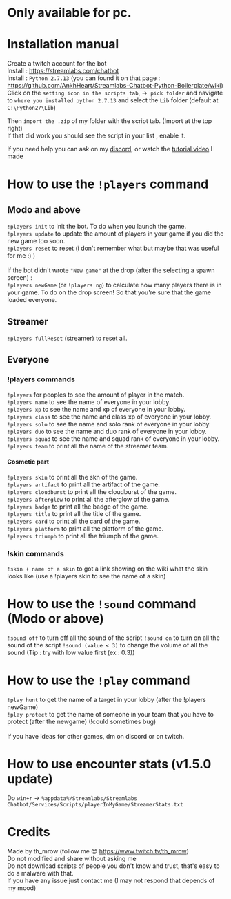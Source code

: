 # **Only available for pc.**
# Installation manual

Create a twitch account for the bot<br />
Install : https://streamlabs.com/chatbot<br />
Install : `Python 2.7.13` (you can found it on that page : https://github.com/AnkhHeart/Streamlabs-Chatbot-Python-Boilerplate/wiki)<br />
Click on the `setting icon in the scripts tab`, ->` pick folder` and navigate to `where you installed python 2.7.13` and select the `Lib` folder (default at `C:\Python27\Lib`)<br />
 
 
Then `import the .zip` of my folder with the script tab. (Import at the top right)<br />
If that did work you should see the script in your list , enable it.<br />
 
If you need help you can ask on my [discord](https://discord.gg/NCHEraagAB), or watch the [tutorial video](https://youtu.be/YoXAVS30B8Q) I made

# How to use the `!players` command<br />

## Modo and above
`!players init` to init the bot. To do when you launch the game.<br />
`!players update` to update the amount of players in your game if you did the new game too soon.<br />
`!players reset` to reset (i don't remember what but maybe that was useful for me :) )<br /><br />
If the bot didn't wrote `"New game"` at the drop (after the selecting a spawn screen) : <br />
`!players newGame` (or `!players ng`) to calculate how many players there is in your game. To do on the drop screen! So that you're sure that the game loaded everyone.<br />

## Streamer
`!players fullReset` (streamer) to reset all. <br />

## Everyone
### !players commands
`!players` for peoples to see the amount of player in the match.<br />
`!players name` to see the name of everyone in your lobby.<br />
`!players xp` to see the name and xp of everyone in your lobby.<br />
`!players class` to see the name and class xp of everyone in your lobby.<br />
`!players solo` to see the name and solo rank of everyone in your lobby.<br />
`!players duo` to see the name and duo rank of everyone in your lobby.<br />
`!players squad` to see the name and squad rank of everyone in your lobby.<br />
`!players team` to print all the name of the streamer team.<br />
#### Cosmetic part
`!players skin` to print all the skn of the game.<br />
`!players artifact` to print all the artifact of the game.<br />
`!players cloudburst` to print all the cloudburst of the game.<br />
`!players afterglow` to print all the afterglow of the game.<br />
`!players badge` to print all the badge of the game.<br />
`!players title` to print all the title of the game.<br />
`!players card` to print all the card of the game.<br />
`!players platform` to print all the platform of the game.<br />
`!players triumph` to print all the triumph of the game.<br />
### !skin commands
`!skin + name of a skin` to got a link showing on the wiki what the skin looks like (use a !players skin to see the name of a skin)<br />

# How to use the `!sound` command (Modo or above) <br />
`!sound off` to turn off all the sound of the script
`!sound on` to turn on all the sound of the script
`!sound (value < 3)` to change the volume of all the sound (Tip : try with low value first (ex : 0.3))

# How to use the `!play` command<br />
`!play hunt` to get the name of a target in your lobby (after the !players newGame)<br />
`!play protect` to get the name of someone in your team that you have to protect (after the newgame) (!could sometimes bug)<br />
<br />
If you have ideas for other games, dm on discord or on twitch.<br />

# How to use encounter stats (v1.5.0 update)<br />
Do `win+r` -> `%appdata%/Streamlabs/Streamlabs Chatbot/Services/Scripts/playerInMyGame/StreamerStats.txt`

# Credits <br />
Made by th_mrow (follow me 😊 https://www.twitch.tv/th_mrow)<br />
Do not modified and share without asking me<br />
Do not download scripts of people you don't know and trust, that's easy to do a malware with that.<br />
If you have any issue just contact me (I may not respond that depends of my mood)<br />
